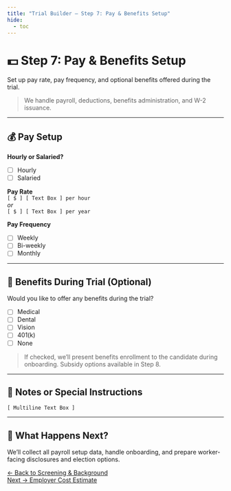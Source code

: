 ```yaml
---
title: "Trial Builder — Step 7: Pay & Benefits Setup"
hide:
  - toc
---
```


# 💵 Step 7: Pay & Benefits Setup  
Set up pay rate, pay frequency, and optional benefits offered during the trial.

> We handle payroll, deductions, benefits administration, and W-2 issuance.

---

## 💰 Pay Setup

**Hourly or Salaried?**  
- [ ] Hourly  
- [ ] Salaried

**Pay Rate**  
`[ $ ] [ Text Box ] per hour`  
_or_  
`[ $ ] [ Text Box ] per year`

**Pay Frequency**  
- [ ] Weekly  
- [ ] Bi-weekly  
- [ ] Monthly

---

## 🏥 Benefits During Trial (Optional)

Would you like to offer any benefits during the trial?  
- [ ] Medical  
- [ ] Dental  
- [ ] Vision  
- [ ] 401(k)  
- [ ] None

> If checked, we’ll present benefits enrollment to the candidate during onboarding. Subsidy options available in Step 8.

---

## 📝 Notes or Special Instructions

`[ Multiline Text Box ]`

---

## 🧾 What Happens Next?

We’ll collect all payroll setup data, handle onboarding, and prepare worker-facing disclosures and election options.

[← Back to Screening & Background](trial-builder-step6.md)  
[Next → Employer Cost Estimate](trial-builder-step8.md)
